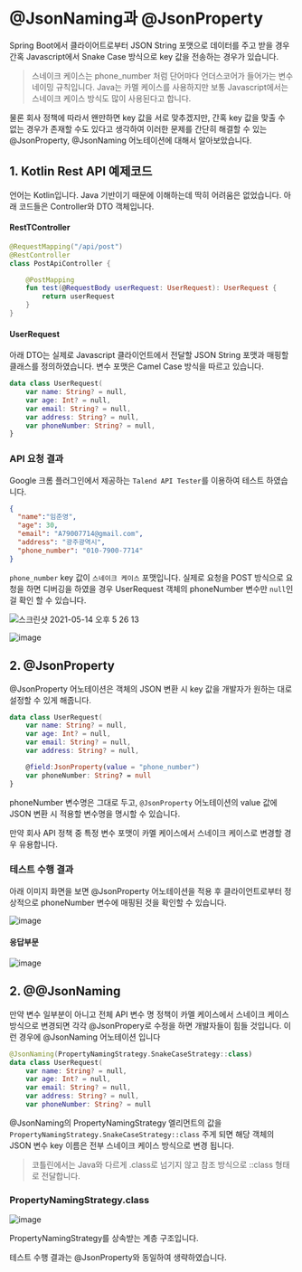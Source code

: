 # @JsonNaming과 @JsonProperty

Spring Boot에서 클라이어트로부터 JSON String 포맷으로 데이터를 주고 받을 경우 간혹 Javascript에서 Snake Case 방식으로 key 값을 전송하는 경우가 있습니다.

> 스네이크 케이스는 phone_number 처럼 단어마다 언더스코어가 들어가는 변수 네이밍 규칙입니다. Java는 카멜 케이스를 사용하지만 보통 Javascript에서는 스네이크 케이스 방식도 많이 사용된다고 합니다.

물론 회사 정책에 따라서 왠만하면 key 값을 서로 맞추겠지만, 간혹 key 값을 맞출 수 없는 경우가 존재할 수도 있다고 생각하여 이러한 문제를 간단히 해결할 수 있는 @JsonProperty, @JsonNaming 어노테이션에 대해서 알아보았습니다. 

## 1. Kotlin Rest API 예제코드

언어는 Kotlin입니다. Java 기반이기 때문에 이해하는데 딱히 어려움은 없었습니다. 
아래 코드들은 Controller와 DTO 객체입니다.


#### RestTController

```kotlin
@RequestMapping("/api/post")
@RestController
class PostApiController {

    @PostMapping
    fun test(@RequestBody userRequest: UserRequest): UserRequest {
        return userRequest
    }
}
```

#### UserRequest

아래 DTO는 실제로 Javascript 클라이언트에서 전달할 JSON String 포맷과 매핑할 클래스를 정의하였습니다. 변수 포맷은 Camel Case 방식을 따르고 있습니다.

```kotlin
data class UserRequest(
    var name: String? = null,
    var age: Int? = null,
    var email: String? = null,
    var address: String? = null,
    var phoneNumber: String? = null,
}
```

### API 요청 결과

Google 크롬 플러그인에서 제공하는 `Talend API Tester`를 이용하여 테스트 하였습니다. 


```json
{
  "name":"임준영",
  "age": 30,
  "email": "A79007714@gmail.com",
  "address": "광주광역시",
  "phone_number": "010-7900-7714"
}
```

`phone_number` key 값이 `스네이크 케이스` 포맷입니다. 실제로 요청을 POST 방식으로 요청을 하면 디버깅을 하였을 경우 UserRequest 객체의 phoneNumber 변수만 `null`인걸 확인 할 수 있습니다.


![스크린샷 2021-05-14 오후 5 26 13](https://user-images.githubusercontent.com/22395934/118243544-84921080-b4d9-11eb-92f9-306b92033b96.png)


![image](https://user-images.githubusercontent.com/22395934/118241603-501d5500-b4d7-11eb-985d-f11381c00e95.png)


## 2. @JsonProperty

@JsonProperty 어노테이션은 객체의 JSON 변환 시 key 값을 개발자가 원하는 대로 설정할 수 있게 해줍니다. 

```kotlin
data class UserRequest(
    var name: String? = null,
    var age: Int? = null,
    var email: String? = null,
    var address: String? = null,

    @field:JsonProperty(value = "phone_number")
    var phoneNumber: String? = null
}
```

phoneNumber 변수명은 그대로 두고,  `@JsonProperty` 어노테이션의 value 값에 JSON 변환 시 적용할 변수명을 명시할 수 있습니다. 

만약 회사 API  정책 중 특정 변수 포맷이 카멜 케이스에서 스네이크 케이스로 변경할 경우 유용합니다.

### 테스트 수행 결과

아래 이미지 화면을 보면 @JsonProperty 어노테이션을 적용 후 클라이언트로부터 정상적으로 phoneNumber 변수에 매핑된 것을 확인할 수 있습니다.

![image](https://user-images.githubusercontent.com/22395934/118244828-f1f27100-b4da-11eb-9ba0-d7e19113c57c.png)


#### 응답부문

![image](https://user-images.githubusercontent.com/22395934/118245020-367e0c80-b4db-11eb-809b-aee363a238e0.png)

## 2. @@JsonNaming

만약 변수 일부분이 아니고 전체 API 변수 명 정책이 카멜 케이스에서 스네이크 케이스 방식으로 변경되면 각각 @JsonPropery로 수정을 하면 개발자들이 힘들 것입니다. 이런 경우에 @JsonNaming 어노테이션 입니다



```kotlin
@JsonNaming(PropertyNamingStrategy.SnakeCaseStrategy::class)
data class UserRequest(
    var name: String? = null,
    var age: Int? = null,
    var email: String? = null,
    var address: String? = null,
    var phoneNumber: String? = null
```

@JsonNaming의 PropertyNamingStrategy 엘리먼트의 값을 `PropertyNamingStrategy.SnakeCaseStrategy::class` 주게 되면 해당 객체의 JSON 변수 key 이름은 전부 스네이크 케이스 방식으로 변경 됩니다. 


> 코틀린에서는 Java와 다르게 .class로 넘기지 않고 참조 방식으로 ::class 형태로 전달합니다. 

### PropertyNamingStrategy.class

![image](https://user-images.githubusercontent.com/22395934/118245470-cfad2300-b4db-11eb-9141-3129bc33ed54.png)

PropertyNamingStrategy를 상속받는 계층 구조입니다. 

테스트 수행 결과는 @JsonProperty와 동일하여 생략하였습니다.

